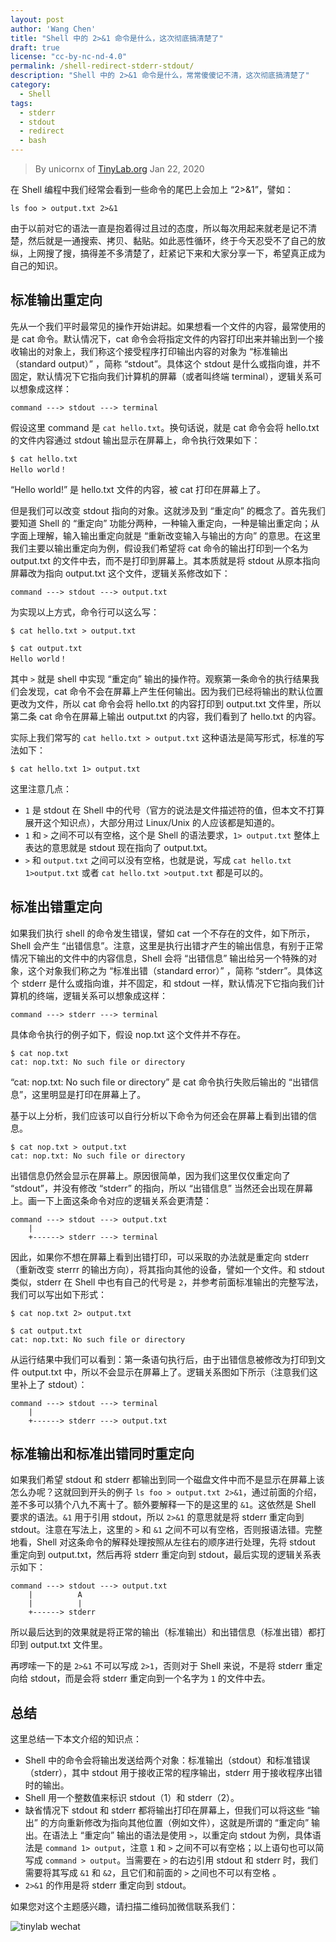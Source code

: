 ```yaml
---
layout: post
author: 'Wang Chen'
title: "Shell 中的 2>&1 命令是什么，这次彻底搞清楚了"
draft: true
license: "cc-by-nc-nd-4.0"
permalink: /shell-redirect-stderr-stdout/
description: "Shell 中的 2>&1 命令是什么，常常傻傻记不清，这次彻底搞清楚了"
category:
  - Shell
tags:
  - stderr
  - stdout
  - redirect
  - bash
---
```


> By unicornx of [TinyLab.org][1]
> Jan 22, 2020

在 Shell 编程中我们经常会看到一些命令的尾巴上会加上 “2>&1”，譬如：
```
ls foo > output.txt 2>&1
```
由于以前对它的语法一直是抱着得过且过的态度，所以每次用起来就老是记不清楚，然后就是一通搜索、拷贝、黏贴。如此恶性循环，终于今天忍受不了自己的放纵，上网搜了搜，搞得差不多清楚了，赶紧记下来和大家分享一下，希望真正成为自己的知识。


## 标准输出重定向

先从一个我们平时最常见的操作开始讲起。如果想看一个文件的内容，最常使用的是 cat 命令。默认情况下，cat 命令会将指定文件的内容打印出来并输出到一个接收输出的对象上，我们称这个接受程序打印输出内容的对象为 “标准输出（standard output）” ，简称 “stdout”。具体这个 stdout 是什么或指向谁，并不固定，默认情况下它指向我们计算机的屏幕（或者叫终端 terminal），逻辑关系可以想象成这样：

```
command ---> stdout ---> terminal
```

假设这里 command 是 `cat hello.txt`。换句话说，就是 cat 命令会将 hello.txt 的文件内容通过 stdout 输出显示在屏幕上，命令执行效果如下：

```
$ cat hello.txt
Hello world！
```

“Hello world!” 是 hello.txt 文件的内容，被 cat 打印在屏幕上了。

但是我们可以改变 stdout 指向的对象。这就涉及到 “重定向” 的概念了。首先我们要知道 Shell 的 “重定向” 功能分两种，一种输入重定向，一种是输出重定向；从字面上理解，输入输出重定向就是 “重新改变输入与输出的方向” 的意思。在这里我们主要以输出重定向为例，假设我们希望将 cat 命令的输出打印到一个名为 output.txt 的文件中去，而不是打印到屏幕上。其本质就是将 stdout 从原本指向屏幕改为指向 output.txt 这个文件，逻辑关系修改如下：

```
command ---> stdout ---> output.txt
```

为实现以上方式，命令行可以这么写：

```
$ cat hello.txt > output.txt

$ cat output.txt
Hello world！
```

其中 `>` 就是 shell 中实现 “重定向” 输出的操作符。观察第一条命令的执行结果我们会发现，cat 命令不会在屏幕上产生任何输出。因为我们已经将输出的默认位置更改为文件，所以 cat 命令会将 hello.txt 的内容打印到 output.txt 文件里，所以第二条 cat 命令在屏幕上输出 output.txt 的内容，我们看到了 hello.txt 的内容。


实际上我们常写的 `cat hello.txt > output.txt` 这种语法是简写形式，标准的写法如下：
```
$ cat hello.txt 1> output.txt
```

这里注意几点：
- `1` 是 stdout 在 Shell 中的代号（官方的说法是文件描述符的值，但本文不打算展开这个知识点），大部分用过 Linux/Unix 的人应该都是知道的。
- `1` 和 `>` 之间不可以有空格，这个是 Shell 的语法要求，`1> output.txt` 整体上表达的意思就是 stdout 现在指向了 output.txt。
- `>` 和 `output.txt` 之间可以没有空格，也就是说，写成 `cat hello.txt 1>output.txt` 或者 `cat hello.txt >output.txt` 都是可以的。

## 标准出错重定向

如果我们执行 shell 的命令发生错误，譬如 cat 一个不存在的文件，如下所示，Shell 会产生 “出错信息”。注意，这里是执行出错才产生的输出信息，有别于正常情况下输出的文件中的内容信息，Shell 会将 “出错信息” 输出给另一个特殊的对象，这个对象我们称之为 “标准出错（standard error）” ，简称 “stderr”。具体这个 stderr 是什么或指向谁，并不固定，和 stdout 一样，默认情况下它指向我们计算机的终端，逻辑关系可以想象成这样：

```
command ---> stderr ---> terminal
```

具体命令执行的例子如下，假设 nop.txt 这个文件并不存在。

```
$ cat nop.txt
cat: nop.txt: No such file or directory
```

“cat: nop.txt: No such file or directory” 是 cat 命令执行失败后输出的 “出错信息”，这里明显是打印在屏幕上了。

基于以上分析，我们应该可以自行分析以下命令为何还会在屏幕上看到出错的信息。

```
$ cat nop.txt > output.txt
cat: nop.txt: No such file or directory
```

出错信息仍然会显示在屏幕上。原因很简单，因为我们这里仅仅重定向了 “stdout”，并没有修改 “stderr” 的指向，所以 “出错信息” 当然还会出现在屏幕上。画一下上面这条命令对应的逻辑关系会更清楚：

```
command ---> stdout ---> output.txt
    |
    +------> stderr ---> terminal
```

因此，如果你不想在屏幕上看到出错打印，可以采取的办法就是重定向 stderr（重新改变 sterrr 的输出方向），将其指向其他的设备，譬如一个文件。和 stdout 类似，stderr 在 Shell 中也有自己的代号是 `2`，并参考前面标准输出的完整写法，我们可以写出如下形式：

```
$ cat nop.txt 2> output.txt

$ cat output.txt
cat: nop.txt: No such file or directory
```

从运行结果中我们可以看到：第一条语句执行后，由于出错信息被修改为打印到文件 output.txt 中，所以不会显示在屏幕上了。逻辑关系图如下所示（注意我们这里补上了 stdout）：

```
command ---> stdout ---> terminal
    |
    +------> stderr ---> output.txt
```

## 标准输出和标准出错同时重定向

如果我们希望 stdout 和 stderr 都输出到同一个磁盘文件中而不是显示在屏幕上该怎么办呢？这就回到开头的例子 `ls foo > output.txt 2>&1`，通过前面的介绍，差不多可以猜个八九不离十了。额外要解释一下的是这里的 `&1`。这依然是 Shell 要求的语法。`&1` 用于引用 stdout，所以 `2>&1` 的意思就是将 stderr 重定向到 stdout。注意在写法上，这里的 `>` 和 `&1` 之间不可以有空格，否则报语法错。完整地看，Shell 对这条命令的解释处理按照从左往右的顺序进行处理，先将 stdout 重定向到 output.txt，然后再将 stderr 重定向到 stdout，最后实现的逻辑关系表示如下：

```
command ---> stdout ---> output.txt
    |          A
    |          |
    +------> stderr 
```  

所以最后达到的效果就是将正常的输出（标准输出）和出错信息（标准出错）都打印到 output.txt 文件里。

再啰嗦一下的是 `2>&1` 不可以写成 `2>1`，否则对于 Shell 来说，不是将 stderr 重定向给 stdout，而是会将 stderr 重定向到一个名字为 `1` 的文件中去。

## 总结

这里总结一下本文介绍的知识点：

- Shell 中的命令会将输出发送给两个对象：标准输出（stdout）和标准错误（stderr），其中 stdout 用于接收正常的程序输出，stderr 用于接收程序出错时的输出。
- Shell 用一个整数值来标识 stdout（1）和 stderr（2）。
- 缺省情况下 stdout 和 stderr 都将输出打印在屏幕上，但我们可以将这些 “输出” 的方向重新修改为指向其他位置（例如文件），这就是所谓的 “重定向” 输出。在语法上 “重定向” 输出的语法是使用 `>`，以重定向 stdout 为例，具体语法是 `command 1> output`，注意 `1` 和 `>` 之间不可以有空格；以上语句也可以简写成 `command > output`。当需要在 `>` 的右边引用 stdout 和 stderr 时，我们需要将其写成 `&1` 和 `&2`，且它们和前面的 `>` 之间也不可以有空格 。
- `2>&1` 的作用是将 stderr 重定向到 stdout。

如果您对这个主题感兴趣，请扫描二维码加微信联系我们：

![tinylab wechat](/images/wechat/tinylab.jpg)

[1]: http://tinylab.org
